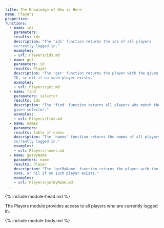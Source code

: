 ```yaml
---
title: The Knowledge of Who is Here
name: Players
properties: 
functions:
  - name: ids
    parameters:
    results: ids
    description: "The 'ids' function returns the ids of all players
    currently logged in."
    examples:
    - url: Players/ids.md
  - name: get
    parameters: id
    results: Player
    description: "The 'get' function returns the player with the given
    ID, or nil if no such player exists."
    examples:
    - url: Players/get.md
  - name: find
    parameters: selector
    results: ids
    description: "The 'find' function returns all players who match the
    given selector."
    examples:
    - url: Players/find.md
  - name: names
    parameters:
    results: table of names
    description: "The 'names' function returns the names of all players
    currently logged in."
    examples:
    - url: Players/names.md
  - name: getByName
    parameters: name
    results: Player
    description: "The 'getByName' function returns the player with the given
    name, or nil if no such player exists."
    examples:
    - url: Players/getByName.md
---
```

{% include module-head.md %}

The Players module provides access to all players who are currently logged in.

{% include module-body.md %}
